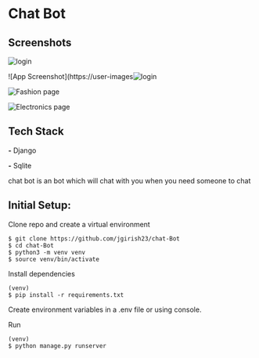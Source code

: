 # Chat Bot

## Screenshots

![login](https://user-images.githubusercontent.com/76240891/225709350-f044e2f1-f13d-47a2-8930-54b552687874.png)

![App Screenshot](https://user-images![login](https://user-images.githubusercontent.com/76240891/210323111-4603d248-e3f4-4328-8ee0-9977b84950c3.png)

![Fashion page](https://user-images.githubusercontent.com/76240891/210322170-28c823d7-456d-4815-a1d3-09a40a65a281.png)

![Electronics page](https://user-images.githubusercontent.com/76240891/210322178-91492904-fab5-4fee-bc62-dd376cf5b902.png)


## Tech Stack

**-** Django

**-** Sqlite

chat bot is an bot which will chat with you when you need someone to chat


## Initial Setup:

Clone repo and create a virtual environment

```
$ git clone https://github.com/jgirish23/chat-Bot
$ cd chat-Bot
$ python3 -m venv venv
$ source venv/bin/activate
```

Install dependencies

```
(venv)
$ pip install -r requirements.txt
```

Create environment variables in a .env file
or using console.

Run

```
(venv)
$ python manage.py runserver
```
